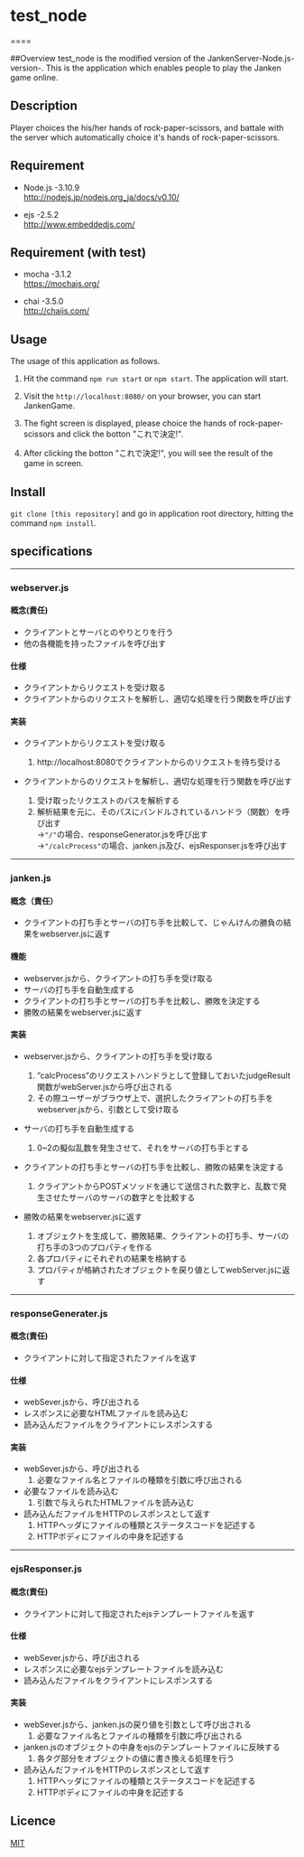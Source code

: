 # test_node

====

##Overview
test_node is the modified version of the JankenServer-Node.js-version-.
This is the application which enables people to play the Janken game online.

## Description
Player choices the his/her hands of rock-paper-scissors, and battale with the server which automatically choice it's hands of rock-paper-scissors.

## Requirement
* Node.js -3.10.9 <br>
http://nodejs.jp/nodejs.org_ja/docs/v0.10/

* ejs -2.5.2<br>
http://www.embeddedjs.com/

## Requirement (with test)
* mocha -3.1.2<br>
https://mochajs.org/

* chai -3.5.0<br>
http://chaijs.com/



## Usage
The usage of this application as follows.

1. Hit the command ```npm run start``` or ```npm start```.
   The application will start.
  
2. Visit the ```http://localhost:8080/``` on your browser, you can start JankenGame.

3. The fight screen is displayed, please choice the hands of rock-paper-scissors and click the botton "これで決定!".

4. After clicking the botton "これで決定!", you will see the result of the game in screen.

## Install
```git clone [this repository]``` and go in application root directory, hitting the command ```npm install```.

## specifications
-----------------

### webserver.js

#### 概念(責任)
* クライアントとサーバとのやりとりを行う
* 他の各機能を持ったファイルを呼び出す

#### 仕様
* クライアントからリクエストを受け取る
* クライアントからのリクエストを解析し、適切な処理を行う関数を呼び出す

#### 実装
* クライアントからリクエストを受け取る
     1. http://localhost:8080でクライアントからのリクエストを待ち受ける

* クライアントからのリクエストを解析し、適切な処理を行う関数を呼び出す
     1. 受け取ったリクエストのパスを解析する
     2. 解析結果を元に、そのパスにバンドルされているハンドラ（関数）を呼び出す<br>
        →```"/"```の場合、responseGenerator.jsを呼び出す<br>
        →```"/calcProcess"```の場合、janken.js及び、ejsResponser.jsを呼び出す<br>


-----------------
### janken.js


#### 概念（責任）
* クライアントの打ち手とサーバの打ち手を比較して、じゃんけんの勝負の結果をwebserver.jsに返す

#### 機能
* webserver.jsから、クライアントの打ち手を受け取る
* サーバの打ち手を自動生成する
* クライアントの打ち手とサーバの打ち手を比較し、勝敗を決定する
* 勝敗の結果をwebserver.jsに返す

#### 実装
* webserver.jsから、クライアントの打ち手を受け取る
    1. ”calcProcess”のリクエストハンドラとして登録しておいたjudgeResult関数がwebServer.jsから呼び出される
    2. その際ユーザーがブラウザ上で、選択したクライアントの打ち手をwebserver.jsから、引数として受け取る

* サーバの打ち手を自動生成する
    1. 0~2の擬似乱数を発生させて、それをサーバの打ち手とする

* クライアントの打ち手とサーバの打ち手を比較し、勝敗の結果を決定する
    1. クライアントからPOSTメソッドを通じて送信された数字と、乱数で発生させたサーバのサーバの数字とを比較する

* 勝敗の結果をwebserver.jsに返す
    1. オブジェクトを生成して、勝敗結果、クライアントの打ち手、サーバの打ち手の3つのプロパティを作る
    2. 各プロパティにそれぞれの結果を格納する
    3. プロパティが格納されたオブジェクトを戻り値としてwebServer.jsに返す


-------------------------
### responseGenerater.js


#### 概念(責任)
* クライアントに対して指定されたファイルを返す

#### 仕様
* webSever.jsから、呼び出される
* レスポンスに必要なHTMLファイルを読み込む
* 読み込んだファイルをクライアントにレスポンスする

#### 実装
* webSever.jsから、呼び出される
    1. 必要なファイル名とファイルの種類を引数に呼び出される
* 必要なファイルを読み込む
    1. 引数で与えられたHTMLファイルを読み込む
* 読み込んだファイルをHTTPのレスポンスとして返す
    1. HTTPヘッダにファイルの種類とステータスコードを記述する
    2. HTTPボディにファイルの中身を記述する



---------------------
### ejsResponser.js


#### 概念(責任)
* クライアントに対して指定されたejsテンプレートファイルを返す

#### 仕様
* webSever.jsから、呼び出される
* レスポンスに必要なejsテンプレートファイルを読み込む
* 読み込んだファイルをクライアントにレスポンスする

#### 実装
* webSever.jsから、janken.jsの戻り値を引数として呼び出される
    1. 必要なファイル名とファイルの種類を引数に呼び出される
* janken.jsのオブジェクトの中身をejsのテンプレートファイルに反映する
    1. 各タグ部分をオブジェクトの値に書き換える処理を行う
* 読み込んだファイルをHTTPのレスポンスとして返す
    1. HTTPヘッダにファイルの種類とステータスコードを記述する
    2. HTTPボディにファイルの中身を記述する







## Licence
[MIT](https://github.com/tcnksm/tool/blob/master/LICENCE)


